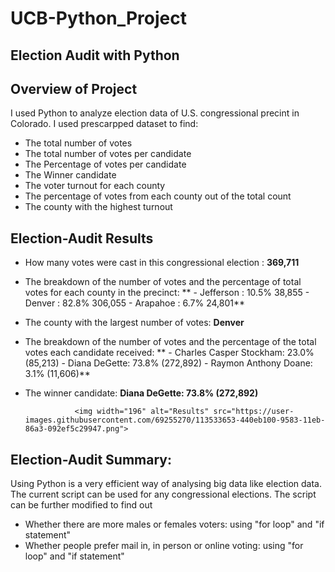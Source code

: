 # UCB-Python_Project
## Election Audit with Python

## Overview of Project
I used Python to analyze election data of U.S. congressional precint in Colorado. I used prescarpped dataset to find:
- The total number of votes
- The total number of votes per candidate
- The Percentage of votes per candidate
- The Winner candidate
- The voter turnout for each county
- The percentage of votes from each county out of the total count
- The county with the highest turnout

## Election-Audit Results
 - How many votes were cast in this congressional election : **369,711**
 
 - The breakdown of the number of votes and the percentage of total votes for each county in the precinct: 
       ** - Jefferson : 10.5% 38,855
        - Denver : 82.8% 306,055 
        - Arapahoe : 6.7% 24,801**

- The county with the largest number of votes: **Denver**

- The breakdown of the number of votes and the percentage of the total votes each candidate received:
       ** - Charles Casper Stockham: 23.0% (85,213)
        - Diana DeGette: 73.8% (272,892)
        - Raymon Anthony Doane: 3.1% (11,606)**
        
- The winner candidate:  **Diana DeGette: 73.8% (272,892)**

                 <img width="196" alt="Results" src="https://user-images.githubusercontent.com/69255270/113533653-440eb100-9583-11eb-86a3-092ef5c29947.png">

## Election-Audit Summary: 
Using Python is a very efficient way of analysing big data like election data.  The current script can be used for any congressional elections. The script can be further modified to find out 
 - Whether there are more males or females voters:  using "for loop" and "if statement"
 - Whether people prefer mail in, in person or online voting: using "for loop" and "if statement"
 


